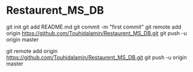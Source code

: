 # Restaurent_MS_DB

git init
git add README.md
git commit -m "first commit"
git remote add origin https://github.com/Touhidalamin/Restaurent_MS_DB.git
git push -u origin master

git remote add origin https://github.com/Touhidalamin/Restaurent_MS_DB.git
git push -u origin master
